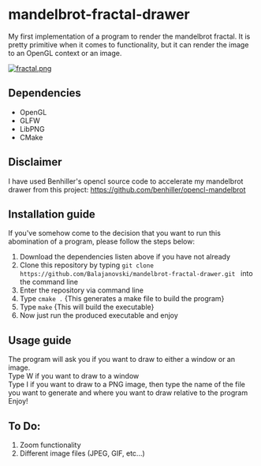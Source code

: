 # mandelbrot-fractal-drawer
My first implementation of a program to render the mandelbrot fractal.
It is pretty primitive when it comes to functionality, but it can render the image to an OpenGL context or an image.

[![fractal.png](https://s10.postimg.org/r6mpm6ks9/fractal.png)](https://postimg.org/image/jdw1u7et1/)

## Dependencies
* OpenGL 
* GLFW
* LibPNG
* CMake

## Disclaimer
I have used Benhiller's opencl source code to accelerate my mandelbrot drawer from this project:
https://github.com/benhiller/opencl-mandelbrot

## Installation guide
If you've somehow come to the decision that you want to run this abomination of a program, please follow the steps below: <br>
1. Download the dependencies listen above if you have not already
2. Clone this repository by typing `git clone https://github.com/Balajanovski/mandelbrot-fractal-drawer.git ` into the command line
3. Enter the repository via command line
4. Type `cmake .` {This generates a make file to build the program}
5. Type `make` {This will build the executable}
6. Now just run the produced executable and enjoy

## Usage guide
The program will ask you if you want to draw to either a window or an image.<br>
Type W if you want to draw to a window<br>
Type I if you want to draw to a PNG image, then type the name of the file you want to generate and where you want to draw relative to the program<br>
Enjoy!

## To Do:
1. Zoom functionality
2. Different image files (JPEG, GIF, etc...)
